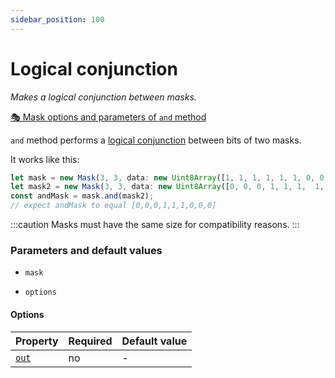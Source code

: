 ```yaml
---
sidebar_position: 100
---
```


# Logical conjunction

_Makes a logical conjunction between masks._

[🎭 Mask options and parameters of `and` method](https://image-js.github.io/image-js-typescript/classes/Mask.html#and 'github.io link')

`and` method performs a [logical conjunction](https://en.wikipedia.org/wiki/Logical_conjunction 'wikipedia link on logical conjunction') between bits of two masks.

It works like this:

```ts
let mask = new Mask(3, 3, data: new Uint8Array([1, 1, 1, 1, 1, 1, 0, 0, 0]));
let mask2 = new Mask(3, 3, data: new Uint8Array([0, 0, 0, 1, 1, 1,  1, 1, 1]));
const andMask = mask.and(mask2);
// expect andMask to equal [0,0,0,1,1,1,0,0,0]
```

:::caution
Masks must have the same size for compatibility reasons.
:::

### Parameters and default values

- `mask`

- `options`

#### Options

| Property                                                                               | Required | Default value |
| -------------------------------------------------------------------------------------- | -------- | ------------- |
| [`out`](https://image-js.github.io/image-js-typescript/interfaces/AndOptions.html#out) | no       | -             |
